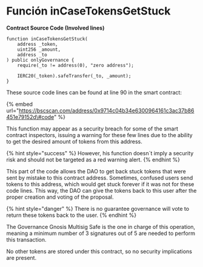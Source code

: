 # Función inCaseTokensGetStuck

**Contract Source Code \(Involved lines\)**

```text
function inCaseTokensGetStuck(
    address _token,
    uint256 _amount,
    address _to
) public onlyGovernance {
    require(_to != address(0), "zero address");

    IERC20(_token).safeTransfer(_to, _amount);
}
```

These source code lines can be found at line 90 in the smart contract:

{% embed url="https://bscscan.com/address/0x9714c04b34e6300964161c3ac37b86451e79152d\#code" %}

This function may appear as a security breach for some of the smart contract inspectors, issuing a warning for these few lines due to the ability to get the desired amount of tokens from this address.

{% hint style="success" %}
However, his function doesn´t imply a security risk and should not be targeted as a red warning alert. 
{% endhint %}

This part of the code allows the DAO to get back stuck tokens that were sent by mistake to this contract address. Sometimes, confused users send tokens to this address, which would get stuck forever if it was not for these code lines. This way, the DAO can give the tokens back to this user after the proper creation and voting of the proposal. 

{% hint style="danger" %}
There is no guarantee governance will vote to return these tokens back to the user.
{% endhint %}

The Governance Gnosis Multisig Safe is the one in charge of this operation, meaning a minimum number of 3 signatures out of 5 are needed to perform this transaction.

No other tokens are stored under this contract, so no security implications are present.





